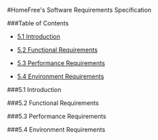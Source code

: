 #HomeFree's Software Requirements Specification

###Table of Contents

 - [5.1 Introduction](#51-introduction)

 - [5.2 Functional Requirements](#52-functional-requirements)

 - [5.3 Performance Requirements](#53-performance-requirements)

 - [5.4 Environment Requirements](#54-environmental-requirements)

###5.1 Introduction

###5.2 Functional Requirements

###5.3 Performance Requirements

###5.4 Environment Requirements
